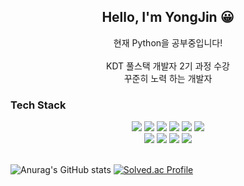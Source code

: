 <div align='center'> 
 <h2>Hello, I'm YongJin 😀</h2> 
 현재 Python을 공부중입니다!
</div><br>

<div align='center'>KDT 풀스택 개발자 2기 과정 수강 </div>
<div align='center'>꾸준히 노력 하는 개발자</div>
<div align='center'></div>

<h3><b>Tech Stack</b></h3>
<div align='center'>
 <img src="https://img.shields.io/badge/Python-3776AB?style=for-the-badge&logo=Python&logoColor=white">
 <img src="https://img.shields.io/badge/HTML5-E34F26?style=for-the-badge&logo=html&logoColor=white">
 <img src="https://img.shields.io/badge/JavaScript-F7DF1E?style=for-the-badge&logo=JavaScript&logoColor=white">
 <img src="https://img.shields.io/badge/CSS3-1572B6?style=for-the-badge&logo=CSS3&logoColor=white">
 <img src="https://img.shields.io/badge/Django-092E20?style=for-the-badge&logo=Django&logoColor=white">
 <img src="https://img.shields.io/badge/MySQL-4479A1?style=for-the-badge&logo=MySQL&logoColor=white">
</div>
<div align='center'>
 <img src="https://img.shields.io/badge/Git-F05032?style=for-the-badge&logo=Git&logoColor=white">
 <img src="https://img.shields.io/badge/GitHub-181717?style=for-the-badge&logo=GitHub&logoColor=white">
 <img src="https://img.shields.io/badge/Visual Stydio Code-007ACC?style=for-the-badge&logo=Visual Stydio Code&logoColor=white">
 <img src="https://img.shields.io/badge/Notion-000000?style=for-the-badge&logo=Notion&logoColor=white">
</div><br>

![Anurag's GitHub stats](https://github-readme-stats.vercel.app/api?username=Kurman11&show_icons=true&theme=tokyonight)
[![Solved.ac Profile](http://mazassumnida.wtf/api/v2/generate_badge?boj=skedyd45)](https://solved.ac/skedyd45/)

 

